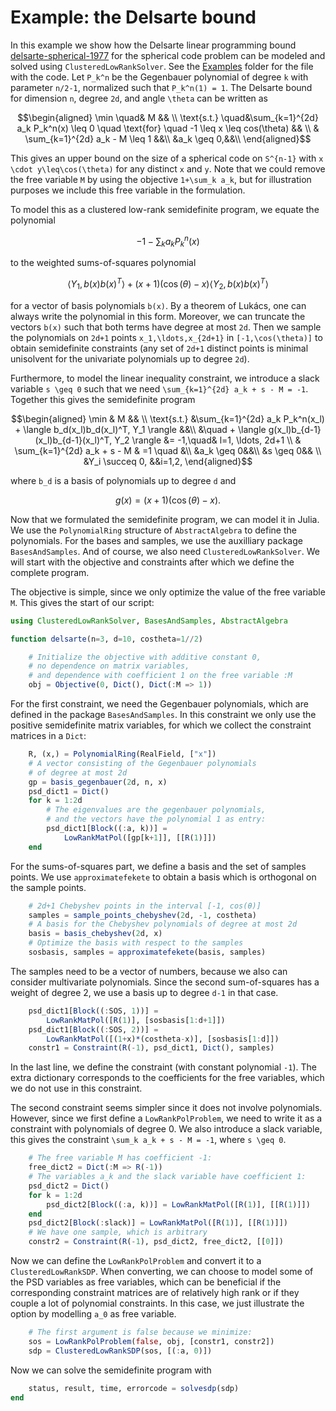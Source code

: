 # Example: the Delsarte bound

In this example we show how the Delsarte linear programming bound [delsarte-spherical-1977](@cite) for the spherical code problem can be modeled and solved using `ClusteredLowRankSolver`. See the [Examples](https://github.com/nanleij/ClusteredLowRankSolver.jl/tree/main/examples) folder for the file with the code. Let ``P_k^n`` be the Gegenbauer polynomial of degree ``k`` with parameter ``n/2-1``, normalized such that ``P_k^n(1) = 1``. The Delsarte bound for dimension ``n``, degree ``2d``, and angle ``\theta`` can be written as
```math
\begin{aligned}
    \min \quad& M && \\
    \text{s.t.} \quad&\sum_{k=1}^{2d} a_k P_k^n(x) \leq 0 \quad \text{for} \quad -1 \leq x \leq cos(\theta) && \\
     & \sum_{k=1}^{2d} a_k  -  M \leq 1 &&\\
     &a_k \geq 0,&&\\
\end{aligned}
```
This gives an upper bound on the size of a spherical code on ``S^{n-1}`` with ``x \cdot y\leq\cos(\theta)`` for any distinct ``x`` and ``y``. Note that we could remove the free variable ``M`` by using the objective ``1+\sum_k a_k``, but for illustration purposes we include this free variable in the formulation.

To model this as a clustered low-rank semidefinite program, we equate the polynomial
```math
- 1 - \sum_k a_k P^n_k(x)
```
to the weighted sums-of-squares polynomial
```math
\langle Y_1,b(x)b(x)^T \rangle + (x+1)(\cos(\theta)-x) \langle Y_2,b(x)b(x)^T\rangle
```
for a vector of basis polynomials ``b(x)``. By a theorem of Lukács, one can always write the polynomial in this form. Moreover, we can truncate the vectors ``b(x)`` such that both terms have degree at most ``2d``. Then we sample the polynomials on ``2d+1`` points ``x_1,\ldots,x_{2d+1}`` in ``[-1,\cos(\theta)]`` to obtain semidefinite constraints (any set of ``2d+1`` distinct points is minimal unisolvent for the univariate polynomials up to degree ``2d``).

Furthermore, to model the linear inequality constraint, we introduce a slack variable ``s \geq 0`` such that we need ``\sum_{k=1}^{2d} a_k + s - M = -1``.
Together this gives the semidefinite program
```math
\begin{aligned}
    \min & M && \\
    \text{s.t.} &\sum_{k=1}^{2d} a_k P_k^n(x_l) + \langle b_d(x_l)b_d(x_l)^T, Y_1 \rangle &&\\
    &\quad + \langle g(x_l)b_{d-1}(x_l)b_{d-1}(x_l)^T, Y_2 \rangle &= -1,\quad& l=1, \ldots, 2d+1 \\
     & \sum_{k=1}^{2d} a_k + s - M & =1 \quad &\\
     &a_k \geq 0&&\\
     &s \geq 0&& \\
     &Y_i \succeq 0, &&i=1,2,
\end{aligned}
```
where ``b_d`` is a basis of polynomials up to degree ``d`` and
```math
g(x) = (x+1)(\cos(\theta)-x).
```

Now that we formulated the semidefinite program, we can model it in Julia.
We use the `PolynomialRing` structure of `AbstractAlgebra` to define the polynomials. For the bases and samples, we use the auxilliary package `BasesAndSamples`. And of course, we also need `ClusteredLowRankSolver`.
We will start with the objective and constraints after which we define the complete program.

The objective is simple, since we only optimize the value of the free variable ``M``. This gives the start of our script:
```julia
using ClusteredLowRankSolver, BasesAndSamples, AbstractAlgebra

function delsarte(n=3, d=10, costheta=1//2)

    # Initialize the objective with additive constant 0,
    # no dependence on matrix variables,
    # and dependence with coefficient 1 on the free variable :M
    obj = Objective(0, Dict(), Dict(:M => 1))

```
For the first constraint, we need the Gegenbauer polynomials, which are  defined in the package `BasesAndSamples`. In this constraint we only use the positive semidefinite matrix variables, for which we collect the constraint matrices in a `Dict`:
```julia
    R, (x,) = PolynomialRing(RealField, ["x"])
    # A vector consisting of the Gegenbauer polynomials
    # of degree at most 2d
    gp = basis_gegenbauer(2d, n, x)
    psd_dict1 = Dict()
    for k = 1:2d
        # The eigenvalues are the gegenbauer polynomials,
        # and the vectors have the polynomial 1 as entry:
        psd_dict1[Block((:a, k))] =
            LowRankMatPol([gp[k+1]], [[R(1)]])
    end
```
For the sums-of-squares part, we define a basis and the set of samples points. We use `approximatefekete` to obtain a basis which is orthogonal on the sample points.
```julia
    # 2d+1 Chebyshev points in the interval [-1, cos(θ)]
    samples = sample_points_chebyshev(2d, -1, costheta)
    # A basis for the Chebyshev polynomials of degree at most 2d
    basis = basis_chebyshev(2d, x)
    # Optimize the basis with respect to the samples
    sosbasis, samples = approximatefekete(basis, samples)
```
The samples need to be a vector of numbers, because we also can consider multivariate polynomials.
Since the second sum-of-squares has a weight of degree 2, we use a basis up to degree ``d-1`` in that case.
```julia
    psd_dict1[Block((:SOS, 1))] =
        LowRankMatPol([R(1)], [sosbasis[1:d+1]])
    psd_dict1[Block((:SOS, 2))] =
        LowRankMatPol([(1+x)*(costheta-x)], [sosbasis[1:d]])
    constr1 = Constraint(R(-1), psd_dict1, Dict(), samples)
```
In the last line, we define the constraint (with constant polynomial ``-1``). The extra dictionary corresponds to the coefficients for the free variables, which we do not use in this constraint.

The second constraint seems simpler since it does not involve polynomials. However, since we first define a `LowRankPolProblem`, we need to write it as a constraint with polynomials of degree 0. We also introduce a slack variable, this gives the constraint ``\sum_k a_k + s - M = -1``, where ``s \geq 0``.
```julia
    # The free variable M has coefficient -1:
    free_dict2 = Dict(:M => R(-1))
    # The variables a_k and the slack variable have coefficient 1:
    psd_dict2 = Dict()
    for k = 1:2d
        psd_dict2[Block((:a, k))] = LowRankMatPol([R(1)], [[R(1)]])
    end
    psd_dict2[Block(:slack)] = LowRankMatPol([R(1)], [[R(1)]])
    # We have one sample, which is arbitrary
    constr2 = Constraint(R(-1), psd_dict2, free_dict2, [[0]])
```
Now we can define the `LowRankPolProblem` and convert it to a `ClusteredLowRankSDP`. When converting, we can choose to model some of the PSD variables as free variables, which can be beneficial if the corresponding constraint matrices are of relatively high rank or if they couple a lot of polynomial constraints. In this case, we just illustrate the option by modelling ``a_0`` as free variable.
```julia
    # The first argument is false because we minimize:
    sos = LowRankPolProblem(false, obj, [constr1, constr2])
    sdp = ClusteredLowRankSDP(sos, [(:a, 0)])
```
Now we can solve the semidefinite program with
```julia
    status, result, time, errorcode = solvesdp(sdp)
end
```
